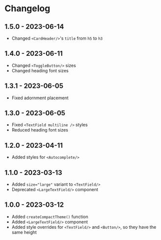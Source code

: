 # Changelog

## 1.5.0 - 2023-06-14

- Changed `<CardHeader/>`'s `title` from `h5` to `h3`

## 1.4.0 - 2023-06-11

- Changed `<ToggleButton/>` sizes
- Changed heading font sizes

## 1.3.1 - 2023-06-05

- Fixed adornment placement

## 1.3.0 - 2023-06-05

- Fixed `<TextField multiline />` styles
- Reduced heading font sizes

## 1.2.0 - 2023-04-11

- Added styles for `<Autocomplete/>`

## 1.1.0 - 2023-03-13

- Added `size="large"` variant to `<TextField/>`
- Deprecated `<LargeTextField/>` component

## 1.0.0 - 2023-03-12

- Added `createCompactTheme()` function
- Added `<LargeTextField/>` component
- Added style overrides for `<TextField/>` and `<Button/>`, so they have the same height

